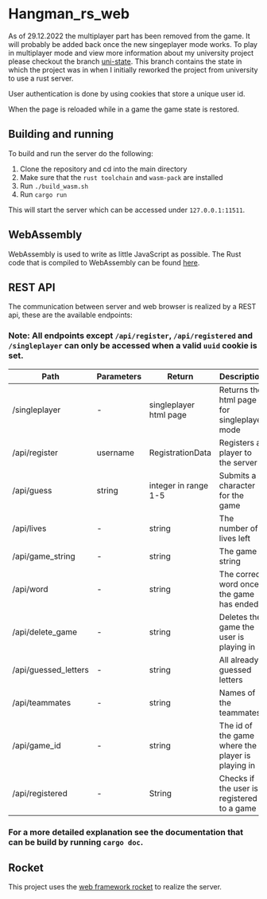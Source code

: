 # Hangman_rs_web

As of 29.12.2022 the multiplayer part has been removed from the game. It will probably be added back once the new singeplayer mode works.
To play in multiplayer mode and view more information about my university project please checkout the branch [uni-state](https://github.com/LMH01/hangman_rs_web/tree/uni-state).
This branch contains the state in which the project was in when I initially reworked the project from university to use a rust server.

User authentication is done by using cookies that store a unique user id.

When the page is reloaded while in a game the game state is restored.

## Building and running
To build and run the server do the following:

1. Clone the repository and cd into the main directory
2. Make sure that the `rust toolchain` and `wasm-pack` are installed
3. Run `./build_wasm.sh`
4. Run `cargo run`

This will start the server which can be accessed under `127.0.0.1:11511`.

## WebAssembly
WebAssembly is used to write as little JavaScript as possible. The Rust code that is compiled to WebAssembly can be found [here](wasm/).

## REST API

The communication between server and web browser is realized by a REST api, these are the available endpoints:

### Note: All endpoints except `/api/register`, `/api/registered` and `/singleplayer` can only be accessed when a valid `uuid` cookie is set.

Path|Parameters|Return|Description
-|-|-|-
/singleplayer| - |singleplayer html page|Returns the html page for singleplayer mode
/api/register|username|RegistrationData|Registers a player to the server
/api/guess| string | integer in range 1-5|Submits a character for the game
/api/lives| - | string | The number of lives left
/api/game_string| - | string | The game string
/api/word| - | string | The correct word once the game has ended
/api/delete_game| - | string | Deletes the game the user is playing in
/api/guessed_letters| - | string | All already guessed letters
/api/teammates| - | string | Names of the teammates
/api/game_id| - | string | The id of the game where the player is playing in
/api/registered| - | String | Checks if the user is registered to a game

### For a more detailed explanation see the documentation that can be build by running `cargo doc`.

## Rocket
This project uses the [web framework rocket](https://github.com/SergioBenitez/Rocket) to realize the server.